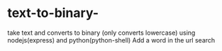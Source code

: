 # text-to-binary-
take text and converts to binary (only converts lowercase)
using nodejs(express) and python(python-shell)
Add a word in the url search
